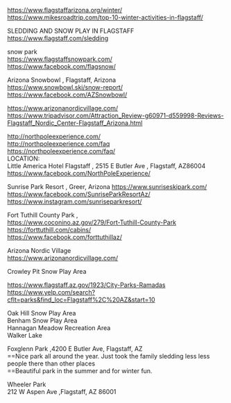 



 
https://www.flagstaffarizona.org/winter/     
https://www.mikesroadtrip.com/top-10-winter-activities-in-flagstaff/    
     
SLEDDING AND SNOW PLAY IN FLAGSTAFF     
https://www.flagstaff.com/sledding         
     
snow park       
https://www.flagstaffsnowpark.com/     
https://www.facebook.com/flagsnow/     


Arizona Snowbowl ,  Flagstaff, Arizona    
https://www.snowbowl.ski/snow-report/    
https://www.facebook.com/AZSnowbowl/    

https://www.arizonanordicvillage.com/    
https://www.tripadvisor.com/Attraction_Review-g60971-d559998-Reviews-Flagstaff_Nordic_Center-Flagstaff_Arizona.html     

http://northpoleexperience.com/     
http://northpoleexperience.com/faq     
https://northpoleexperience.com/faq/     
LOCATION:     
Little America Hotel Flagstaff ,  2515 E Butler Ave , Flagstaff, AZ86004   
https://www.facebook.com/NorthPoleExperience/    

Sunrise Park Resort ,  Greer, Arizona
https://www.sunriseskipark.com/      
https://www.facebook.com/SunriseParkResortAz/   
https://www.instagram.com/sunriseparkresort/    


Fort Tuthill County Park    ,       
https://www.coconino.az.gov/279/Fort-Tuthill-County-Park      
https://forttuthill.com/cabins/   
https://www.facebook.com/forttuthillaz/     

     


Arizona Nordic Village    
https://www.arizonanordicvillage.com/     

Crowley Pit Snow Play Area   


https://www.flagstaff.az.gov/1923/City-Parks-Ramadas   
https://www.yelp.com/search?cflt=parks&find_loc=Flagstaff%2C%20AZ&start=10     

Oak Hill Snow Play Area    
Benham Snow Play Area    
Hannagan Meadow Recreation Area      
Walker Lake     

Foxglenn Park  ,4200 E Butler Ave, Flagstaff, AZ      
 ==Nice park all around the year. Just took the family sledding less less people there than other places    
 ==Beautiful park in the summer and for winter fun.    
 
 Wheeler Park      
 212 W Aspen Ave ,Flagstaff, AZ 86001     
 
 
 
 
   


